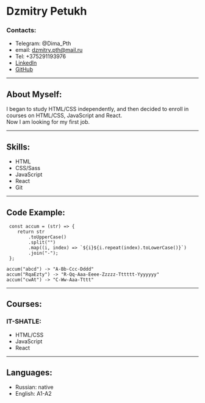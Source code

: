 # Dzmitry Petukh

### Contacts:

- Telegram: @Dima_Pth
- email: dzmitry.pth@mail.ru
- Tel: +375291193976
- [LinkedIn](https://www.linkedin.com/in/dima-pth/)
- [GitHub](https://github.com/DimaPth)

---

## About Myself:

I began to study HTML/CSS independently, and then decided to enroll in courses on HTML/CSS, JavaScript and React.  
Now I am looking for my first job.

---

## Skills:

- HTML
- CSS/Sass
- JavaScript
- React
- Git

---

## Code Example:

```
 const accum = (str) => {
 	return str
 		.toUpperCase()
 		.split("")
 		.map((i, index) => `${i}${i.repeat(index).toLowerCase()}`)
 		.join("-");
 };

accum("abcd") -> "A-Bb-Ccc-Dddd"
accum("RqaEzty") -> "R-Qq-Aaa-Eeee-Zzzzz-Tttttt-Yyyyyyy"
accum("cwAt") -> "C-Ww-Aaa-Tttt"

```

---

## Courses:

### IT-SHATLE:

- HTML/CSS
- JavaScript
- React

---

## Languages:

- Russian: native
- English: A1-A2
